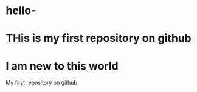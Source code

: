 # hello-
# THis is my first repository on github
# I am new to this world
My first repository on github
